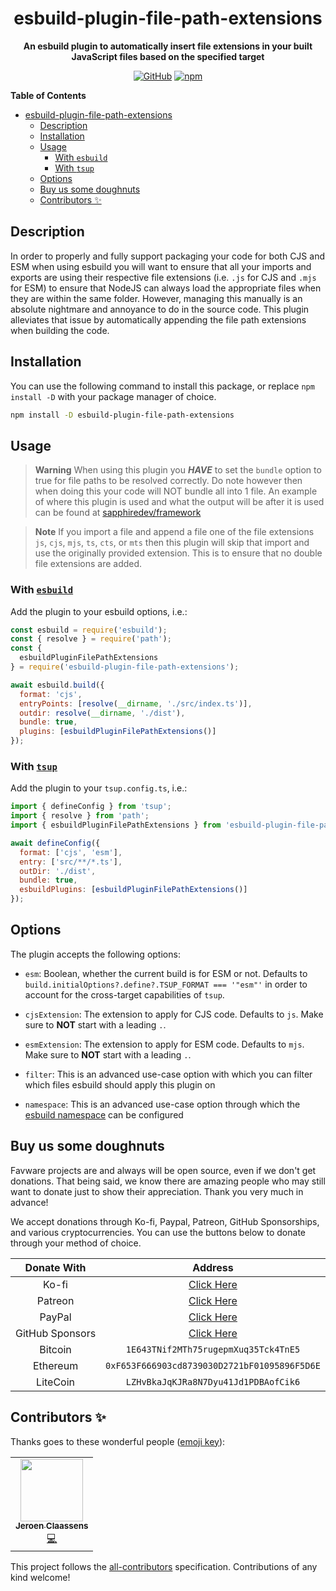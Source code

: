 <div align="center">

# esbuild-plugin-file-path-extensions

**An esbuild plugin to automatically insert file extensions in your built
JavaScript files based on the specified target**

[![GitHub](https://img.shields.io/github/license/favware/esbuild-plugin-file-path-extensions)](https://github.com/favware/esbuild-plugin-file-path-extensions/blob/main/LICENSE.md)
[![npm](https://img.shields.io/npm/v/esbuild-plugin-file-path-extensions?color=crimson&logo=npm&style=flat-square)](https://www.npmjs.com/package/esbuild-plugin-file-path-extensions)

</div>

**Table of Contents**

- [esbuild-plugin-file-path-extensions](#esbuild-plugin-file-path-extensions)
  - [Description](#description)
  - [Installation](#installation)
  - [Usage](#usage)
    - [With `esbuild`](#with-esbuild)
    - [With `tsup`](#with-tsup)
  - [Options](#options)
  - [Buy us some doughnuts](#buy-us-some-doughnuts)
  - [Contributors ✨](#contributors-)

## Description

In order to properly and fully support packaging your code for both CJS and ESM
when using esbuild you will want to ensure that all your imports and exports are
using their respective file extensions (i.e. `.js` for CJS and `.mjs` for ESM)
to ensure that NodeJS can always load the appropriate files when they are within
the same folder. However, managing this manually is an absolute nightmare and
annoyance to do in the source code. This plugin alleviates that issue by
automatically appending the file path extensions when building the code.

## Installation

You can use the following command to install this package, or replace
`npm install -D` with your package manager of choice.

```sh
npm install -D esbuild-plugin-file-path-extensions
```

## Usage

> **Warning** When using this plugin you **_HAVE_** to set the `bundle` option
> to true for file paths to be resolved correctly. Do note however then when
> doing this your code will NOT bundle all into 1 file. An example of where this
> plugin is used and what the output will be after it is used can be found at
> [sapphiredev/framework][framework]

> **Note** If you import a file and append a file one of the file extensions
> `js`, `cjs`, `mjs`, `ts`, `cts`, or `mts` then this plugin will skip that
> import and use the originally provided extension. This is to ensure that no
> double file extensions are added.

### With [`esbuild`][esbuild]

Add the plugin to your esbuild options, i.e.:

```js
const esbuild = require('esbuild');
const { resolve } = require('path');
const {
  esbuildPluginFilePathExtensions
} = require('esbuild-plugin-file-path-extensions');

await esbuild.build({
  format: 'cjs',
  entryPoints: [resolve(__dirname, './src/index.ts')],
  outdir: resolve(__dirname, './dist'),
  bundle: true,
  plugins: [esbuildPluginFilePathExtensions()]
});
```

### With [`tsup`][tsup]

Add the plugin to your `tsup.config.ts`, i.e.:

```js
import { defineConfig } from 'tsup';
import { resolve } from 'path';
import { esbuildPluginFilePathExtensions } from 'esbuild-plugin-file-path-extensions';

await defineConfig({
  format: ['cjs', 'esm'],
  entry: ['src/**/*.ts'],
  outDir: './dist',
  bundle: true,
  esbuildPlugins: [esbuildPluginFilePathExtensions()]
});
```

[esbuild]: https://esbuild.github.io/
[tsup]: https://tsup.egoist.dev

## Options

The plugin accepts the following options:

- `esm`: Boolean, whether the current build is for ESM or not. Defaults to
  `build.initialOptions?.define?.TSUP_FORMAT === '"esm"'` in order to account
  for the cross-target capabilities of `tsup`.

- `cjsExtension`: The extension to apply for CJS code. Defaults to `js`. Make
  sure to **NOT** start with a leading `.`.

- `esmExtension`: The extension to apply for ESM code. Defaults to `mjs`. Make
  sure to **NOT** start with a leading `.`.

- `filter`: This is an advanced use-case option with which you can filter which
  files esbuild should apply this plugin on

- `namespace`: This is an advanced use-case option through which the
  [esbuild namespace](https://esbuild.github.io/plugins/#namespaces) can be
  configured

## Buy us some doughnuts

Favware projects are and always will be open source, even if we don't get
donations. That being said, we know there are amazing people who may still want
to donate just to show their appreciation. Thank you very much in advance!

We accept donations through Ko-fi, Paypal, Patreon, GitHub Sponsorships, and
various cryptocurrencies. You can use the buttons below to donate through your
method of choice.

|   Donate With   |                      Address                      |
| :-------------: | :-----------------------------------------------: |
|      Ko-fi      |  [Click Here](https://donate.favware.tech/kofi)   |
|     Patreon     | [Click Here](https://donate.favware.tech/patreon) |
|     PayPal      | [Click Here](https://donate.favware.tech/paypal)  |
| GitHub Sponsors |  [Click Here](https://github.com/sponsors/Favna)  |
|     Bitcoin     |       `1E643TNif2MTh75rugepmXuq35Tck4TnE5`        |
|    Ethereum     |   `0xF653F666903cd8739030D2721bF01095896F5D6E`    |
|    LiteCoin     |       `LZHvBkaJqKJRa8N7Dyu41Jd1PDBAofCik6`        |

## Contributors ✨

Thanks goes to these wonderful people
([emoji key](https://allcontributors.org/docs/en/emoji-key)):

<!-- ALL-CONTRIBUTORS-LIST:START - Do not remove or modify this section -->
<!-- prettier-ignore-start -->
<!-- markdownlint-disable -->
<table>
  <tr>
    <td align="center"><a href="https://favware.tech/"><img src="https://avatars.githubusercontent.com/u/4019718?v=4?s=100" width="100px;" alt=""/><br /><sub><b>Jeroen Claassens</b></sub></a><br /><a href="https://github.com/favware/esbuild-plugin-file-path-extensions/commits?author=favna" title="Code">💻</a></td>
  </tr>
</table>

<!-- markdownlint-restore -->
<!-- prettier-ignore-end -->

<!-- ALL-CONTRIBUTORS-LIST:END -->

This project follows the
[all-contributors](https://github.com/all-contributors/all-contributors)
specification. Contributions of any kind welcome!

[framework]: https://github.com/sapphiredev/framework
